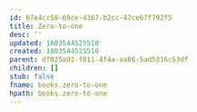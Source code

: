 ```yaml
---
id: 67e4cc58-69ce-4367-b2cc-47ce67f792f5
title: Zero-to-one
desc: ''
updated: 1603544525510
created: 1603544525510
parent: df025a01-f811-4f4a-aa86-5ad5316c53df
children: []
stub: false
fname: books.zero-to-one
hpath: books.zero-to-one
---
```



